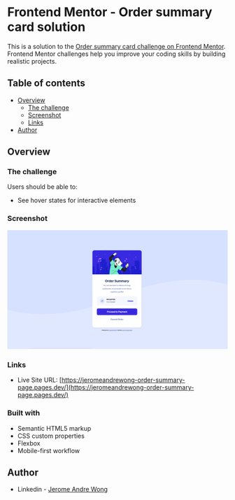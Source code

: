 # Frontend Mentor - Order summary card solution

This is a solution to the [Order summary card challenge on Frontend Mentor](https://www.frontendmentor.io/challenges/order-summary-component-QlPmajDUj). Frontend Mentor challenges help you improve your coding skills by building realistic projects. 

## Table of contents

- [Overview](#overview)
  - [The challenge](#the-challenge)
  - [Screenshot](#screenshot)
  - [Links](#links)
- [Author](#author)


## Overview

### The challenge

Users should be able to:

- See hover states for interactive elements

### Screenshot

![](./screenshot.jpg)


### Links

- Live Site URL: [https://jeromeandrewong-order-summary-page.pages.dev/](https://jeromeandrewong-order-summary-page.pages.dev/)


### Built with

- Semantic HTML5 markup
- CSS custom properties
- Flexbox
- Mobile-first workflow

## Author

- Linkedin - [Jerome Andre Wong](https://www.linkedin.com/in/jerome-wong-6958581b4/)

